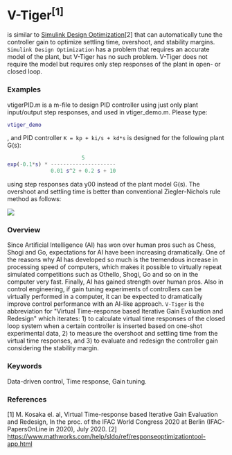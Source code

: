 # V-Tiger<sup>[1]</sup>

is similar to [Simulink Design Optimization](https://www.mathworks.com/help/sldo/ref/responseoptimizationtool-app.html)[2] that can automatically tune the controller gain to optimize settling time, overshoot, and stability margins. `Simulink Design Optimization` has a problem that requires an accurate model of the plant, but V-Tiger has no such problem. V-Tiger does not require the model but requires only step responses of the plant in open- or closed loop.

### Examples

vtigerPID.m is a m-file to design PID controller using just only plant input/output step responses, and used in vtiger_demo.m. Please type:
```Matlab
vtiger_demo
```
, and PID controller `K = kp + ki/s + kd*s` is designed for the following plant G(s):
```Matlab
                        5
exp(-0.1*s) * ---------------------
              0.01 s^2 + 0.2 s + 10
```
using step responses data y00 instead of the plant model G(s). The overshoot and settling time is better than conventional Ziegler-Nichols rule method as follows:

![](https://fc5d4f24-a-62cb3a1a-s-sites.googlegroups.com/site/kosaka3lab/fairu--kyabinetto/vtiger_fig1.png)

### Overview

Since Artificial Intelligence (AI) has won over human pros such as Chess, Shogi and Go, expectations for AI have been increasing dramatically. One of the reasons why AI has developed so much is the tremendous increase in processing speed of computers, which makes it possible to virtually repeat simulated competitions such as Othello, Shogi, Go and so on in the computer very fast. Finally, AI has gained strength over human pros. Also in control engineering, if gain tuning experiments of controllers can be virtually performed in a computer, it can be expected to dramatically improve control performance with an AI-like approach. `V-Tiger` is the abbreviation for "Virtual Time-response based Iterative Gain Evaluation and Redesign" which iterates: 1) to calculate virtual time responses of the closed loop system when a certain controller is inserted based on one-shot experimental data, 2) to measure the overshoot and settling time from the virtual time responses, and 3) to evaluate and redesign the controller gain considering the stability margin.

### Keywords
Data-driven control, Time response, Gain tuning.

### References
[1] M. Kosaka el. al, Virtual Time-response based Iterative Gain Evaluation and Redesign, In the proc. of the IFAC World Congress 2020 at Berlin (IFAC-PapersOnLine in 2020), July 2020.
[2] https://www.mathworks.com/help/sldo/ref/responseoptimizationtool-app.html
